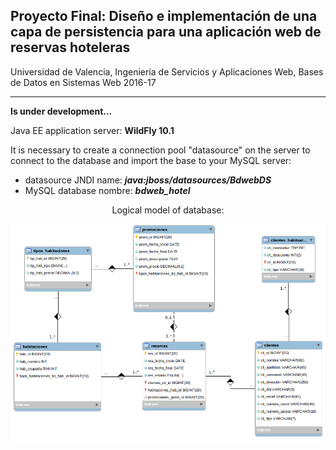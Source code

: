 ## Proyecto Final: Diseño e implementación de una capa de persistencia para una aplicación web de reservas hoteleras

Universidad de Valencia, Ingeniería de Servicios y Aplicaciones Web, Bases de Datos en Sistemas Web 2016-17

-----
**Is under development...**

Java EE application server: **WildFly 10.1**

It is necessary to create a connection pool "datasource" on the server to connect to the database and import the base to your MySQL server:

* datasource JNDI name: ***java:jboss/datasources/BdwebDS***
* MySQL database nombre: ***bdweb_hotel***

<center>Logical model of database:</center>

![modelo lógico de base da datos](https://raw.githubusercontent.com/lytves/hotel/master/datebase/modelo_logico_hotel.png)